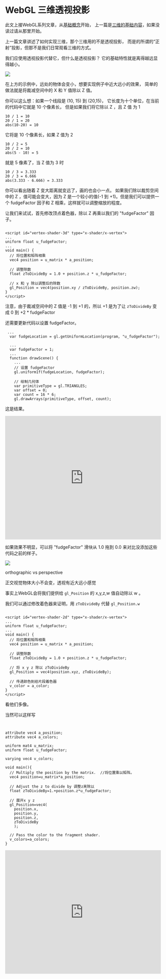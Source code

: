 # WebGL 三维透视投影

此文上接WebGL系列文章，从[基础概念](https://webglfundamentals.org/webgl/lessons/zh_cn/webgl-fundamentals.html)开始， 上一篇是[三维的基础内容](https://webglfundamentals.org/webgl/lessons/zh_cn/webgl-3d-orthographic.html)，如果没读过请从那里开始。

上一篇文章讲述了如何实现三维，那个三维用的不是透视投影， 而是的所谓的“正射”投影，但那不是我们日常观看三维的方式。

我们应使用透视投影代替它，但什么是透视投影？ 它的基础特性就是离得越远显得越小。

![](https://webglfundamentals.org/webgl/lessons/resources/perspective-example.svg)

在上方的示例中，远处的物体会变小，想要实现例子中近大远小的效果， 简单的做法就是将裁减空间中的 X 和 Y 值除以 Z 值。

你可以这么想：如果一个线段是 (10, 15) 到 (20,15)， 它长度为十个单位，在当前的代码中它就是 10 个像素长， 但是如果我们将它除以 Z ，且 Z 值 为 1

```
10 / 1 = 10
20 / 1 = 20
abs(10-20) = 10
```

它将是 10 个像素长，如果 Z 值为 2

```
10 / 2 = 5
20 / 2 = 10
abs(5 - 10) = 5
```

就是 5 像素了，当 Z 值为 3 时

```
10 / 3 = 3.333
20 / 3 = 6.666
abs(3.333 - 6.666) = 3.333
```

你可以看出随着 Z 变大距离就变远了，画的也会小一点。 如果我们除以裁剪空间中的 Z ，值可能会变大，因为 Z 是一个较小的值(-1 到 +1)。但是我们可以提供一个 fudgeFactor 因子和 Z 相乘，这样就可以调整缩放的程度。

让我们来试试，首先修改顶点着色器，除以 Z 再乘以我们的 "fudgeFactor" 因子。

```

<script id="vertex-shader-3d" type="x-shader/x-vertex">
...
uniform float u_fudgeFactor;
...
void main() {
  // 将位置和矩阵相乘
  vec4 position = u_matrix * a_position;
 
  // 调整除数
  float zToDivideBy = 1.0 + position.z * u_fudgeFactor;
 
  // x 和 y 除以调整后的除数
  gl_Position = vec4(position.xy / zToDivideBy, position.zw);
}
</script>
```

注意，由于裁减空间中的 Z 值是 -1 到 +1 的，所以 +1 是为了让 `zToDivideBy` 变成 0 到 +2 * fudgeFactor

还需要更新代码以设置 fudgeFactor。

```
 ...
  var fudgeLocation = gl.getUniformLocation(program, "u_fudgeFactor");
 
  ...
  var fudgeFactor = 1;
  ...
  function drawScene() {
    ...
    // 设置 fudgeFactor
    gl.uniform1f(fudgeLocation, fudgeFactor);
 
    // 绘制几何体
    var primitiveType = gl.TRIANGLES;
    var offset = 0;
    var count = 16 * 6;
    gl.drawArrays(primitiveType, offset, count);
```

这是结果。

<iframe src="https://webglfundamentals.org/webgl/webgl-3d-perspective.html?cid=8B504C1595CD3973&resid=8B504C1595CD3973%2126382&authkey=AJzDcN30q6g4W0Y&em=2" width="100%" height="400px" frameborder="0" scrolling="no"> </iframe>




如果效果不明显，可以将 "fudgeFactor" 滑块从 1.0 拖到 0.0 来对比没添加这些代码之前的样子。

![](https://webglfundamentals.org/webgl/lessons/resources/orthographic-vs-perspective.png)

orthographic vs perspective

正交视觉物体大小不会变，透视有近大远小感觉




事实上WebGL会将我们提供给 `gl_Position` 的 x,y,z,w 值自动除以 w 。

我们可以通过修改着色器来证明，用 `zToDivideBy` 代替 `gl_Position.w`

```

<script id="vertex-shader-2d" type="x-shader/x-vertex">
...
uniform float u_fudgeFactor;
...
void main() {
  // 将位置和矩阵相乘
  vec4 position = u_matrix * a_position;
 
  // 调整除数
  float zToDivideBy = 1.0 + position.z * u_fudgeFactor;
 
  // 将 x y z 除以 zToDivideBy
  gl_Position = vec4(position.xyz, zToDivideBy);
 
  // 传递颜色到给片段着色器
  v_color = a_color;
}
</script>
```

看他们多像。

当然可以这样写

```


attribute vec4 a_position;
attribute vec4 a_colors;

uniform mat4 u_matrix;
uniform float u_fudgeFactor;

varying vec4 v_colors;

void main(){
  // Multiply the position by the matrix.  //将位置乘以矩阵。
  vec4 position=u_matrix*a_position;
  
  // Adjust the z to divide by 调整z来除以
  float zToDivideBy=1.+position.z*u_fudgeFactor;
  
  // 展开x y z
  gl_Position=vec4(
    position.x,
    position.y,
    position.z,
    zToDivideBy
    );
  
  // Pass the color to the fragment shader.
  v_colors=a_colors;
}
```



<iframe src="https://webglfundamentals.org/webgl/webgl-3d-perspective-w.html?cid=8B504C1595CD3973&resid=8B504C1595CD3973%2126382&authkey=AJzDcN30q6g4W0Y&em=2" width="100%" height="400px" frameborder="0" scrolling="no"> </iframe>

